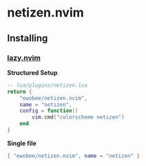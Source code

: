 # netizen.nvim
## Installing
### [lazy.nvim](https://lazy.folke.io/installation)
**Structured Setup**

```lua
-- lua/plugins/netizen.lua
return {
	"ewobee/netizen.nvim",
	name = "netizen",
	config = function()
		vim.cmd("colorscheme netizen")
	end
}
```
**Single file**

```lua
{ "ewobee/netizen.nvim", name = "netizen" }
```
